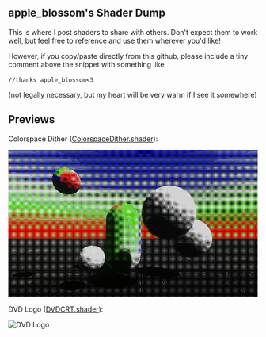 ## apple_blossom's Shader Dump
This is where I post shaders to share with others. Don't expect them to work well, but feel free to reference and use them wherever you'd like!

However, if you copy/paste directly from this github, please include a tiny comment above the snippet with something like

```hlsl
//thanks apple_blossom<3
```

(not legally necessary, but my heart will be very warm if I see it somewhere)

## Previews
Colorspace Dither ([ColorspaceDither.shader](ColorspaceDither/ColorspaceDither.shader)): 

![Colorspace Dither](ColorspaceDither/preview_images/image-1.png)

DVD Logo ([DVDCRT.shader](DVDCRT.shader)):

![DVD Logo](other_previews/dvd_preview.gif)